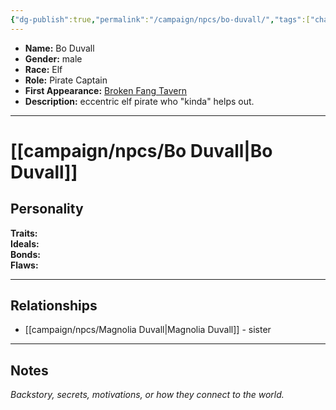 ```yaml
---
{"dg-publish":true,"permalink":"/campaign/npcs/bo-duvall/","tags":["character","npc"],"noteIcon":"","created":"2025-10-26T12:24:17.110-07:00","updated":"2025-10-27T16:36:47.931-07:00"}
---
```



<p><span><ul>
<li dir="auto"><strong>Name:</strong> Bo Duvall</li>
<li dir="auto"><strong>Gender:</strong> male</li>
<li dir="auto"><strong>Race:</strong> Elf</li>
<li dir="auto"><strong>Role:</strong> Pirate Captain</li>
<li dir="auto"><strong>First Appearance:</strong> <a data-tooltip-position="top" aria-label="campaign/locations/Broken Fang Tavern.md" data-href="campaign/locations/Broken Fang Tavern.md" href="campaign/locations/Broken Fang Tavern.md" class="internal-link" target="_blank" rel="noopener nofollow">Broken Fang Tavern</a></li>
<li dir="auto"><strong>Description:</strong> eccentric elf pirate who "kinda" helps out.</li>
</ul></span></p>

---

# [[campaign/npcs/Bo Duvall\|Bo Duvall]]


## Personality
**Traits:**  
**Ideals:**  
**Bonds:**  
**Flaws:**  

---

## Relationships
- [[campaign/npcs/Magnolia Duvall\|Magnolia Duvall]] - sister 

---

## Notes
*Backstory, secrets, motivations, or how they connect to the world.*